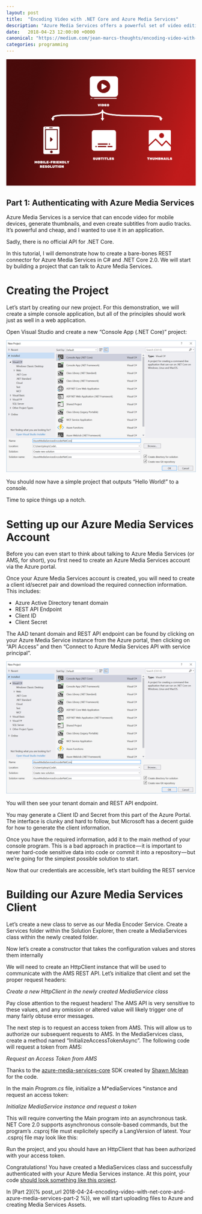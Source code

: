 ```yaml
---
layout: post
title:  "Encoding Video with .NET Core and Azure Media Services"
description: "Azure Media Services offers a powerful set of video editing and delivery tools, but there is no official library for .NET Core. In this tutorial, I demonstrate how to build a basic REST client to upload and encode video with Azure"
date:   2018-04-23 12:00:00 +0000
canonical: "https://medium.com/jean-marcs-thoughts/encoding-video-with-net-core-and-azure-media-services-part-1-51bf6035ffcb"
categories: programming
---
```


![1](/assets/encoding-video-with-net-core/1.png)

## Part 1: Authenticating with Azure Media Services

Azure Media Services is a service that can encode video for mobile devices, generate thumbnails, and even create subtitles from audio tracks. It’s powerful and cheap, and I wanted to use it in an application.

Sadly, there is no official API for .NET Core.

In this tutorial, I will demonstrate how to create a bare-bones REST connector for Azure Media Services in C# and .NET Core 2.0. We will start by building a project that can talk to Azure Media Services.

# Creating the Project

Let’s start by creating our new project. For this demonstration, we will create a simple console application, but all of the principles should work just as well in a web application.

Open Visual Studio and create a new “Console App (.NET Core)” project:

![2](/assets/encoding-video-with-net-core/2.png)

You should now have a simple project that outputs “Hello World!” to a console.

Time to spice things up a notch.

# Setting up our Azure Media Services Account

Before you can even start to think about talking to Azure Media Services (or AMS, for short), you first need to create an Azure Media Services account via the Azure portal.

Once your Azure Media Services account is created, you will need to create a client id/secret pair and download the required connection information. This includes:

- Azure Active Directory tenant domain
- REST API Endpoint
- Client ID
- Client Secret

 The AAD tenant domain and REST API endpoint can be found by clicking on your Azure Media Service instance from the Azure portal, then clicking on “API Access” and then “Connect to Azure Media Services API with service principal”.

![3](/assets/encoding-video-with-net-core/2.png)

You will then see your tenant domain and REST API endpoint.

You may generate a Client ID and Secret from this part of the Azure Portal. The interface is clunky and hard to follow, but Microsoft has a decent guide for how to generate the client information.

Once you have the required information, add it to the main method of your console program. This is a bad approach in practice — it is important to never hard-code sensitive data into code or commit it into a repository — but we’re going for the simplest possible solution to start.

<script src="https://gist.github.com/jskopek/6d0cafae51cc304459c1171c1a69b4e4.js"></script>

Now that our credentials are accessible, let’s start building the REST service

# Building our Azure Media Services Client

Let’s create a new class to serve as our Media Encoder Service. Create a Services folder within the Solution Explorer, then create a MediaServices class within the newly created folder.

<script src="https://gist.github.com/jskopek/7aff615b356852d2c24e98d6306be7e2.js"></script>

Now let’s create a constructor that takes the configuration values and stores them internally

<script src="https://gist.github.com/jskopek/5a499019f05e5e7a6b8a0f1962d6d34e.js"></script>

We will need to create an HttpClient instance that will be used to communicate with the AMS REST API. Let’s initialize that client and set the proper request headers:

<script src="https://gist.github.com/jskopek/a707d237e0a39acaf311ad79dcdf836c.js"></script>
*Create a new HttpClient in the newly created MediaService class*

Pay close attention to the request headers! The AMS API is very sensitive to these values, and any omission or altered value will likely trigger one of many fairly obtuse error messages.

The next step is to request an access token from AMS. This will allow us to authorize our subsequent requests to AMS. In the MediaServices class, create a method named “InitializeAccessTokenAsync”. The following code will request a token from AMS:

<script src="https://gist.github.com/jskopek/19caa3983f0d79604bda2ffd586c0a84.js"></script>
*Request an Access Token from AMS*

Thanks to the [azure-media-services-core](https://github.com/shawnmclean/azure-media-services-core) SDK created by [Shawn Mclean](https://github.com/shawnmclean) for the code.

In the main *Program.cs* file, initialize a M*ediaServices *instance and request an access token:

<script src="https://gist.github.com/jskopek/2b08334c1d71f73e3a12f5e203a5fde5.js"></script>
*Initialize MediaService instance and request a token*

This will require converting the Main program into an asynchronous task. NET Core 2.0 supports asynchronous console-based commands, but the program’s .csproj file must explicitely specify a LangVersion of latest. Your .csproj file may look like this:

<script src="https://gist.github.com/jskopek/03212fbab0a3bdd85550b6c57a034c09.js"></script>

Run the project, and you should have an HttpClient that has been authorized with your access token.

Congratulations! You have created a MediaServices class and successfully authenticated with your Azure Media Services instance. At this point, your code [should look something like this project](https://github.com/jskopek/AzureMediaServicesEncoderNetCore/tree/2dca4cac6436d1a63c2ff297718e555f103a3cca).

In [Part 2]({% post_url 2018-04-24-encoding-video-with-net-core-and-azure-media-services-part-2 %}), we will start uploading files to Azure and creating Media Services Assets.
